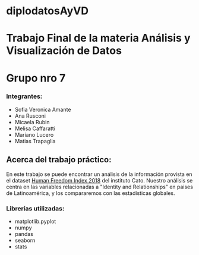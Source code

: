 # diplodatosAyVD
# Trabajo Final de la materia Análisis y Visualización de Datos
# Grupo nro 7
### Integrantes:
- Sofia Veronica Amante
- Ana Rusconi
- Micaela Rubin
- Melisa Caffaratti
- Mariano Lucero
- Matias Trapaglia

## Acerca del trabajo práctico:

En este trabajo se puede encontrar un análisis de la información provista en el dataset [Human Freedom Index 2018](https://www.cato.org/human-freedom-index-new) del instituto Cato. Nuestro análisis se centra en las variables relacionadas a "Identity and Relationships" en paises de Latinoamérica, y los compararemos con las estadísticas globales.

### Librerías utilizadas:

  - matplotlib.pyplot
  - numpy
  - pandas
  - seaborn
  - stats
